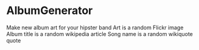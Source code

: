 # AlbumGenerator
Make new album art for your hipster band
Art is a random Flickr image
Album title is a random wikipedia article
Song name is a random wikiquote quote
